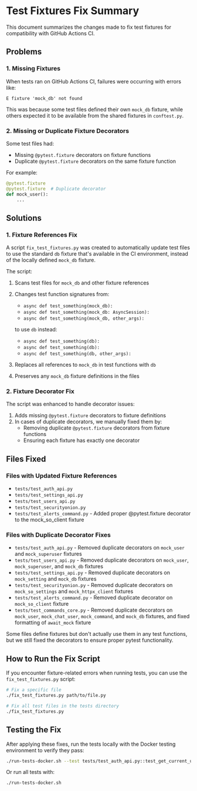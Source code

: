 # Test Fixtures Fix Summary

This document summarizes the changes made to fix test fixtures for compatibility with GitHub Actions CI.

## Problems

### 1. Missing Fixtures

When tests ran on GitHub Actions CI, failures were occurring with errors like:

```
E fixture 'mock_db' not found
```

This was because some test files defined their own `mock_db` fixture, while others expected it to be available from the shared fixtures in `conftest.py`.

### 2. Missing or Duplicate Fixture Decorators

Some test files had:
- Missing `@pytest.fixture` decorators on fixture functions
- Duplicate `@pytest.fixture` decorators on the same fixture function

For example:
```python
@pytest.fixture
@pytest.fixture  # Duplicate decorator
def mock_user():
    ...
```

## Solutions

### 1. Fixture References Fix

A script `fix_test_fixtures.py` was created to automatically update test files to use the standard `db` fixture that's available in the CI environment, instead of the locally defined `mock_db` fixture.

The script:

1. Scans test files for `mock_db` and other fixture references
2. Changes test function signatures from:
   - `async def test_something(mock_db):`
   - `async def test_something(mock_db: AsyncSession):`
   - `async def test_something(mock_db, other_args):`
   
   to use `db` instead:
   - `async def test_something(db):`
   - `async def test_something(db):`
   - `async def test_something(db, other_args):`

3. Replaces all references to `mock_db` in test functions with `db`
4. Preserves any `mock_db` fixture definitions in the files

### 2. Fixture Decorator Fix

The script was enhanced to handle decorator issues:

1. Adds missing `@pytest.fixture` decorators to fixture definitions
2. In cases of duplicate decorators, we manually fixed them by:
   - Removing duplicate `@pytest.fixture` decorators from fixture functions
   - Ensuring each fixture has exactly one decorator

## Files Fixed

### Files with Updated Fixture References
- `tests/test_auth_api.py`
- `tests/test_settings_api.py`
- `tests/test_users_api.py`
- `tests/test_securityonion.py`
- `tests/test_alerts_command.py` - Added proper @pytest.fixture decorator to the mock_so_client fixture

### Files with Duplicate Decorator Fixes
- `tests/test_auth_api.py` - Removed duplicate decorators on `mock_user` and `mock_superuser` fixtures
- `tests/test_users_api.py` - Removed duplicate decorators on `mock_user`, `mock_superuser`, and `mock_db` fixtures
- `tests/test_settings_api.py` - Removed duplicate decorators on `mock_setting` and `mock_db` fixtures
- `tests/test_securityonion.py` - Removed duplicate decorators on `mock_so_settings` and `mock_httpx_client` fixtures
- `tests/test_alerts_command.py` - Removed duplicate decorator on `mock_so_client` fixture
- `tests/test_commands_core.py` - Removed duplicate decorators on `mock_user`, `mock_chat_user`, `mock_command`, and `mock_db` fixtures, and fixed formatting of `await_mock` fixture

Some files define fixtures but don't actually use them in any test functions, but we still fixed the decorators to ensure proper pytest functionality.

## How to Run the Fix Script

If you encounter fixture-related errors when running tests, you can use the `fix_test_fixtures.py` script:

```bash
# Fix a specific file
./fix_test_fixtures.py path/to/file.py

# Fix all test files in the tests directory
./fix_test_fixtures.py
```

## Testing the Fix

After applying these fixes, run the tests locally with the Docker testing environment to verify they pass:

```bash
./run-tests-docker.sh --test tests/test_auth_api.py::test_get_current_user_valid
```

Or run all tests with:

```bash
./run-tests-docker.sh
```